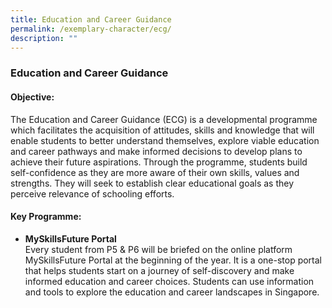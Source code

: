 ```yaml
---
title: Education and Career Guidance
permalink: /exemplary-character/ecg/
description: ""
---
```

### **Education and Career Guidance**
#### **Objective:**
The Education and Career Guidance (ECG) is a developmental programme which facilitates the acquisition of attitudes, skills and knowledge that will enable students to better understand themselves, explore viable education and career pathways and make informed decisions to develop plans to achieve their future aspirations. Through the programme, students build self-confidence as they are more aware of their own skills, values and strengths. They will seek to establish clear educational goals as they perceive relevance of schooling efforts.

#### **Key Programme:**
*   **MySkillsFuture Portal**<br>Every student from P5 & P6 will be briefed on the online platform MySkillsFuture Portal at the beginning of the year. It is a one-stop portal that helps students start on a journey of self-discovery and make informed education and career choices. Students can use information and tools to explore the education and career landscapes in Singapore.